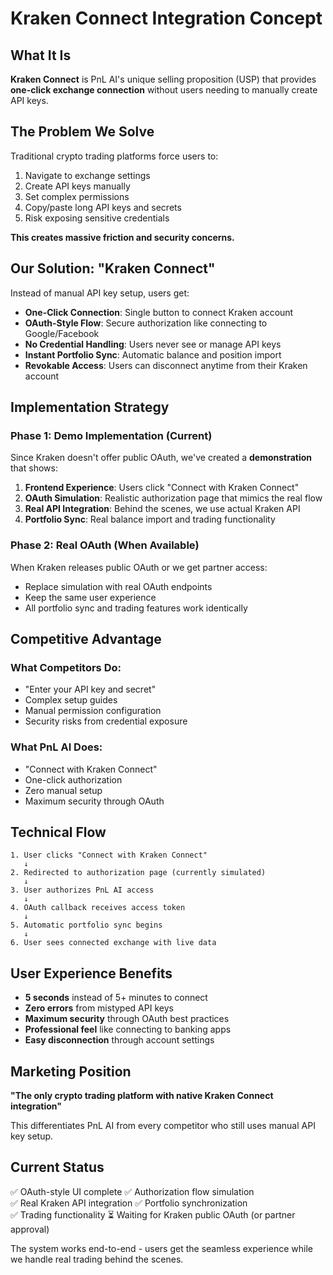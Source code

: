 # Kraken Connect Integration Concept

## What It Is

**Kraken Connect** is PnL AI's unique selling proposition (USP) that provides **one-click exchange connection** without users needing to manually create API keys.

## The Problem We Solve

Traditional crypto trading platforms force users to:
1. Navigate to exchange settings
2. Create API keys manually 
3. Set complex permissions
4. Copy/paste long API keys and secrets
5. Risk exposing sensitive credentials

**This creates massive friction and security concerns.**

## Our Solution: "Kraken Connect"

Instead of manual API key setup, users get:
- **One-Click Connection**: Single button to connect Kraken account
- **OAuth-Style Flow**: Secure authorization like connecting to Google/Facebook
- **No Credential Handling**: Users never see or manage API keys
- **Instant Portfolio Sync**: Automatic balance and position import
- **Revokable Access**: Users can disconnect anytime from their Kraken account

## Implementation Strategy

### Phase 1: Demo Implementation (Current)
Since Kraken doesn't offer public OAuth, we've created a **demonstration** that shows:

1. **Frontend Experience**: Users click "Connect with Kraken Connect"
2. **OAuth Simulation**: Realistic authorization page that mimics the real flow
3. **Real API Integration**: Behind the scenes, we use actual Kraken API
4. **Portfolio Sync**: Real balance import and trading functionality

### Phase 2: Real OAuth (When Available)
When Kraken releases public OAuth or we get partner access:
- Replace simulation with real OAuth endpoints
- Keep the same user experience
- All portfolio sync and trading features work identically

## Competitive Advantage

### What Competitors Do:
- "Enter your API key and secret"
- Complex setup guides
- Manual permission configuration
- Security risks from credential exposure

### What PnL AI Does:
- "Connect with Kraken Connect" 
- One-click authorization
- Zero manual setup
- Maximum security through OAuth

## Technical Flow

```
1. User clicks "Connect with Kraken Connect"
   ↓
2. Redirected to authorization page (currently simulated)
   ↓  
3. User authorizes PnL AI access
   ↓
4. OAuth callback receives access token
   ↓
5. Automatic portfolio sync begins
   ↓
6. User sees connected exchange with live data
```

## User Experience Benefits

- **5 seconds** instead of 5+ minutes to connect
- **Zero errors** from mistyped API keys  
- **Maximum security** through OAuth best practices
- **Professional feel** like connecting to banking apps
- **Easy disconnection** through account settings

## Marketing Position

**"The only crypto trading platform with native Kraken Connect integration"**

This differentiates PnL AI from every competitor who still uses manual API key setup.

## Current Status

✅ OAuth-style UI complete
✅ Authorization flow simulation  
✅ Real Kraken API integration
✅ Portfolio synchronization  
✅ Trading functionality
⏳ Waiting for Kraken public OAuth (or partner approval)

The system works end-to-end - users get the seamless experience while we handle real trading behind the scenes.